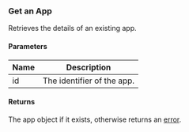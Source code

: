 ### Get an App

Retrieves the details of an existing app.

#### Parameters

<table>
    <thead>
        <tr>
            <th>Name</th>
            <th>Description</th>
        </tr>
    </thead>
    <tbody>
        <tr>
            <td>id</td>
            <td>The identifier of the app.</td>
        </tr>
    </tbody>
</table>

#### Returns

The app object if it exists, otherwise returns an [error](./?doc=reference-manual#errors).



